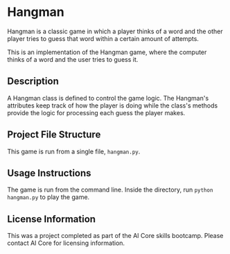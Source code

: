 # Hangman
Hangman is a classic game in which a player thinks of a word and the other player tries to guess that word within a certain amount of attempts.

This is an implementation of the Hangman game, where the computer thinks of a word and the user tries to guess it. 

## Description

A Hangman class is defined to control the game logic. The Hangman's attributes keep track of how the player is doing while the class's methods provide the logic for processing each guess the player makes.

## Project File Structure

This game is run from a single file, `hangman.py`.

## Usage Instructions

The game is run from the command line. Inside the directory, run `python hangman.py` to play the game.

## License Information

This was a project completed as part of the AI Core skills bootcamp. Please contact AI Core for licensing information.